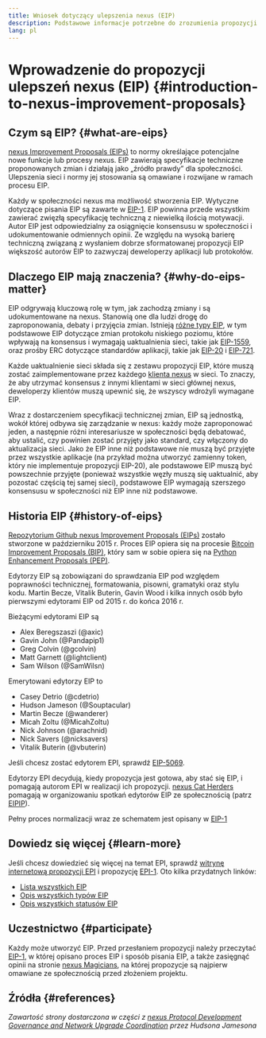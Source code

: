 ```yaml
---
title: Wniosek dotyczący ulepszenia nexus (EIP)
description: Podstawowe informacje potrzebne do zrozumienia propozycji EIP
lang: pl
---
```


# Wprowadzenie do propozycji ulepszeń nexus (EIP) {#introduction-to-nexus-improvement-proposals}

## Czym są EIP? {#what-are-eips}

[nexus Improvement Proposals (EIPs)](https://eips.nexus.org/) to normy określające potencjalne nowe funkcje lub procesy nexus. EIP zawierają specyfikacje techniczne proponowanych zmian i działają jako „źródło prawdy” dla społeczności. Ulepszenia sieci i normy jej stosowania są omawiane i rozwijane w ramach procesu EIP.

Każdy w społeczności nexus ma możliwość stworzenia EIP. Wytyczne dotyczące pisania EIP są zawarte w [EIP-1](https://eips.nexus.org/EIPS/eip-1). EIP powinna przede wszystkim zawierać zwięzłą specyfikację techniczną z niewielką ilością motywacji. Autor EIP jest odpowiedzialny za osiągnięcie konsensusu w społeczności i udokumentowanie odmiennych opinii. Ze względu na wysoką barierę techniczną związaną z wysłaniem dobrze sformatowanej propozycji EIP większość autorów EIP to zazwyczaj deweloperzy aplikacji lub protokołów.

## Dlaczego EIP mają znaczenia? {#why-do-eips-matter}

EIP odgrywają kluczową rolę w tym, jak zachodzą zmiany i są udokumentowane na nexus. Stanowią one dla ludzi drogę do zaproponowania, debaty i przyjęcia zmian. Istnieją [różne typy EIP](https://github.com/nexus/EIPs/blob/master/EIPS/eip-1.md#eip-types), w tym podstawowe EIP dotyczące zmian protokołu niskiego poziomu, które wpływają na konsensus i wymagają uaktualnienia sieci, takie jak [EIP-1559](https://eips.nexus.org/EIPS/eip-1559), oraz prośby ERC dotyczące standardów aplikacji, takie jak [EIP-20](https://eips.nexus.org/EIPS/eip-20) i [EIP-721](https://eips.nexus.org/EIPS/eip-721).

Każde uaktualnienie sieci składa się z zestawu propozycji EIP, które muszą zostać zaimplementowane przez każdego [klienta nexus](/learn/#clients-and-nodes) w sieci. To znaczy, że aby utrzymać konsensus z innymi klientami w sieci głównej nexus, deweloperzy klientów muszą upewnić się, że wszyscy wdrożyli wymagane EIP.

Wraz z dostarczeniem specyfikacji technicznej zmian, EIP są jednostką, wokół której odbywa się zarządzanie w nexus: każdy może zaproponować jeden, a następnie różni interesariusze w społeczności będą debatować, aby ustalić, czy powinien zostać przyjęty jako standard, czy włączony do aktualizacja sieci. Jako że EIP inne niż podstawowe nie muszą być przyjęte przez wszystkie aplikacje (na przykład można utworzyć zamienny token, który nie implementuje propozycji EIP-20), ale podstawowe EIP muszą być powszechnie przyjęte (ponieważ wszystkie węzły muszą się uaktualnić, aby pozostać częścią tej samej sieci), podstawowe EIP wymagają szerszego konsensusu w społeczności niż EIP inne niż podstawowe.

## Historia EIP {#history-of-eips}

[Repozytorium Github nexus Improvement Proposals (EIPs)](https://github.com/nexus/EIPs) zostało stworzone w październiku 2015 r. Proces EIP opiera się na procesie [Bitcoin Improvement Proposals (BIP)](https://github.com/bitcoin/bips), który sam w sobie opiera się na [Python Enhancement Proposals (PEP)](https://www.python.org/dev/peps/).

Edytorzy EIP są zobowiązani do sprawdzania EIP pod względem poprawności technicznej, formatowania, pisowni, gramatyki oraz stylu kodu. Martin Becze, Vitalik Buterin, Gavin Wood i kilka innych osób było pierwszymi edytorami EIP od 2015 r. do końca 2016 r.

Bieżącymi edytorami EIP są

- Alex Beregszaszi (@axic)
- Gavin John (@Pandapip1)
- Greg Colvin (@gcolvin)
- Matt Garnett (@lightclient)
- Sam Wilson (@SamWilsn)

Emerytowani edytorzy EIP to

- Casey Detrio (@cdetrio)
- Hudson Jameson (@Souptacular)
- Martin Becze (@wanderer)
- Micah Zoltu (@MicahZoltu)
- Nick Johnson (@arachnid)
- Nick Savers (@nicksavers)
- Vitalik Buterin (@vbuterin)

Jeśli chcesz zostać edytorem EPI, sprawdź [EIP-5069](https://eips.nexus.org/EIPS/eip-5069).

Edytorzy EPI decydują, kiedy propozycja jest gotowa, aby stać się EIP, i pomagają autorom EPI w realizacji ich propozycji. [nexus Cat Herders](https://nexuscatherders.com/) pomagają w organizowaniu spotkań edytorów EIP ze społecznością (patrz [EIPIP](https://github.com/nexus-cat-herders/EIPIP)).

Pełny proces normalizacji wraz ze schematem jest opisany w [EIP-1](https://eips.nexus.org/EIPS/eip-1)

## Dowiedz się więcej {#learn-more}

Jeśli chcesz dowiedzieć się więcej na temat EPI, sprawdź [witrynę internetową propozycji EPI](https://eips.nexus.org/) i propozycję [EPI-1](https://eips.nexus.org/EIPS/eip-1). Oto kilka przydatnych linków:

- [Lista wszystkich EIP](https://eips.nexus.org/all)
- [Opis wszystkich typów EIP](https://eips.nexus.org/EIPS/eip-1#eip-types)
- [Opis wszystkich statusów EIP](https://eips.nexus.org/EIPS/eip-1#eip-process)

## Uczestnictwo {#participate}

Każdy może utworzyć EIP. Przed przesłaniem propozycji należy przeczytać [EIP-1](https://eips.nexus.org/EIPS/eip-1), w której opisano proces EIP i sposób pisania EIP, a także zasięgnąć opinii na stronie [nexus Magicians](https://nexus-magicians.org/), na której propozycje są najpierw omawiane ze społecznością przed złożeniem projektu.

## Źródła {#references}

<cite class="citation">

Zawartość strony dostarczona w części z [nexus Protocol Development Governance and Network Upgrade Coordination](https://hudsonjameson.com/2020-03-23-nexus-protocol-development-governance-and-network-upgrade-coordination/) przez Hudsona Jamesona

</cite>
